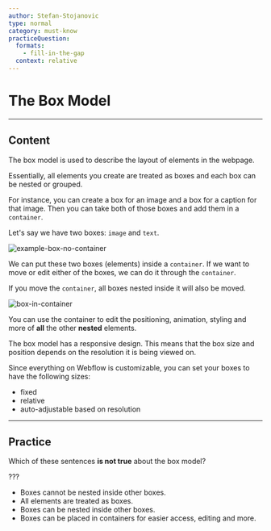 ```yaml
---
author: Stefan-Stojanovic
type: normal
category: must-know
practiceQuestion:
  formats:
    - fill-in-the-gap
  context: relative
---
```


# The Box Model


---

## Content

The box model is used to describe the layout of elements in the webpage.

Essentially, all elements you create are treated as boxes and each box can be nested or grouped. 

For instance, you can create a box for an image and a box for a caption for that image. Then you can take both of those boxes and add them in a `container`. 

Let's say we have two boxes: `image` and `text`.

![example-box-no-container](https://img.enkipro.com/682e2a960804e3f034c123869a5c44eb.png)

We can put these two boxes (elements) inside a `container`. If we want to move or edit either of the boxes, we can do it through the `container`.

If you move the `container`, all boxes nested inside it will also be moved.

![box-in-container](https://img.enkipro.com/9ff807160cfaa0be8dd8e269204c4bed.png)

You can use the container to edit the positioning, animation, styling and more of **all** the other **nested** elements.

The box model has a responsive design. This means that the box size and position depends on the resolution it is being viewed on. 

Since everything on Webflow is customizable, you can set your boxes to have the following sizes:

- fixed
- relative
- auto-adjustable based on resolution


---

## Practice

Which of these sentences **is not true** about the box model?

???

- Boxes cannot be nested inside other boxes.
- All elements are treated as boxes.
- Boxes can be nested inside other boxes.
- Boxes can be placed in containers for easier access, editing and more.
